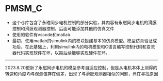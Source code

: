 # PMSM_C
- 这个仓库包含了永磁同步电机控制的部分实验，其内容有永磁同步电机的滑膜控制和滑膜观测器控制，后面可能添加其他的仿真文件
- 使用的软件有vscode和matlab
- 最初，使用matlab的simulink内的模块搭建基本的仿真模型。模型仿真验证成功后，在此基础上，利用simulink内的电机模型和C语言编写控制代码和变流器代码实现软件在环，以期后续能够实现硬件在环。
---
2023.8.20更新了永磁同步电机的模型参考自适应控制，但是从电机本体上测得的转速和角度均与观测值存在偏差，出现了与滑膜观测器相似的问题，尚在寻找原因
